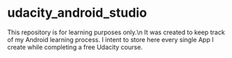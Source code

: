 # udacity_android_studio

This repository is for learning purposes only.\n It was created to keep track of my Android learning process.
I intent to store here every single App I create while completing a free Udacity course.
